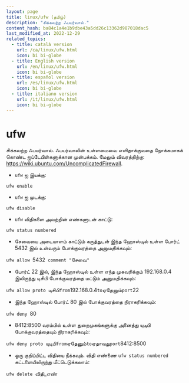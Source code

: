 ```yaml
---
layout: page
title: linux/ufw (தமிழ்)
description: "சிக்கலற்ற ஃபயர்வால்."
content_hash: ba84c1a4e1b9dbe43a5dd26c13362d987018dac5
last_modified_at: 2022-12-29
related_topics:
  - title: català version
    url: /ca/linux/ufw.html
    icon: bi bi-globe
  - title: English version
    url: /en/linux/ufw.html
    icon: bi bi-globe
  - title: español version
    url: /es/linux/ufw.html
    icon: bi bi-globe
  - title: italiano version
    url: /it/linux/ufw.html
    icon: bi bi-globe
---
```

# ufw

சிக்கலற்ற ஃபயர்வால்.
ஃபயர்வாலின் உள்ளமைவை எளிதாக்குவதை நோக்கமாகக் கொண்ட ஐப்டேபிள்களுக்கான முன்பக்கம்.
மேலும் விவரத்திற்கு: <https://wiki.ubuntu.com/UncomplicatedFirewall>.

- `ufw` ஐ இயக்கு:

`ufw enable`

- `ufw` ஐ முடக்கு:

`ufw disable`

- `ufw` விதிகளை அவற்றின் எண்களுடன் காட்டு:

`ufw status numbered`

- சேவையை அடையாளம் காட்டும் கருத்துடன் இந்த ஹோஸ்டில் உள்ள போர்ட் 5432 இல் உள்வரும் போக்குவரத்தை அனுமதிக்கவும்:

`ufw allow `<span class="tldr-var badge badge-pill bg-dark-lm bg-white-dm text-white-lm text-dark-dm font-weight-bold">5432</span>` comment "`<span class="tldr-var badge badge-pill bg-dark-lm bg-white-dm text-white-lm text-dark-dm font-weight-bold">சேவை</span>`"`

- போர்ட் 22 இல், இந்த ஹோஸ்டில் உள்ள எந்த முகவரிக்கும் 192.168.0.4 இலிருந்து டிசிபி போக்குவரத்தை மட்டும் அனுமதிக்கவும்:

`ufw allow proto `<span class="tldr-var badge badge-pill bg-dark-lm bg-white-dm text-white-lm text-dark-dm font-weight-bold">டிசிபி</span>` from `<span class="tldr-var badge badge-pill bg-dark-lm bg-white-dm text-white-lm text-dark-dm font-weight-bold">192.168.0.4</span>` to `<span class="tldr-var badge badge-pill bg-dark-lm bg-white-dm text-white-lm text-dark-dm font-weight-bold">ஏதேனும்</span>` port `<span class="tldr-var badge badge-pill bg-dark-lm bg-white-dm text-white-lm text-dark-dm font-weight-bold">22</span>

- இந்த ஹோஸ்டில் போர்ட் 80 இல் போக்குவரத்தை நிராகரிக்கவும்:

`ufw deny `<span class="tldr-var badge badge-pill bg-dark-lm bg-white-dm text-white-lm text-dark-dm font-weight-bold">80</span>

- 8412:8500 வரம்பில் உள்ள துறைமுகங்களுக்கு அனைத்து யுடிபி போக்குவரத்தையும் நிராகரிக்கவும்:

`ufw deny proto `<span class="tldr-var badge badge-pill bg-dark-lm bg-white-dm text-white-lm text-dark-dm font-weight-bold">யுடிபி</span>` from `<span class="tldr-var badge badge-pill bg-dark-lm bg-white-dm text-white-lm text-dark-dm font-weight-bold">ஏதேனும்</span>` to `<span class="tldr-var badge badge-pill bg-dark-lm bg-white-dm text-white-lm text-dark-dm font-weight-bold">ஏதாவது</span>` port `<span class="tldr-var badge badge-pill bg-dark-lm bg-white-dm text-white-lm text-dark-dm font-weight-bold">8412:8500</span>

- ஒரு குறிப்பிட்ட விதியை நீக்கவும். விதி எண்ணை `ufw status numbered` கட்டளையிலிருந்து மீட்டெடுக்கலாம்:

`ufw delete `<span class="tldr-var badge badge-pill bg-dark-lm bg-white-dm text-white-lm text-dark-dm font-weight-bold">விதி_எண்</span>
